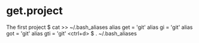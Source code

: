 # get.project
The first project
$ cat >> ~/.bash_aliases
alias get = 'git'
alias gi = 'git'
alias got = 'git'
alias gti = 'git'
<ctrl+d>
$ . ~/.bash_aliases
